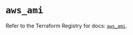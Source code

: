# `aws_ami`

Refer to the Terraform Registry for docs: [`aws_ami`](https://registry.terraform.io/providers/hashicorp/aws/6.6.0/docs/resources/ami).
